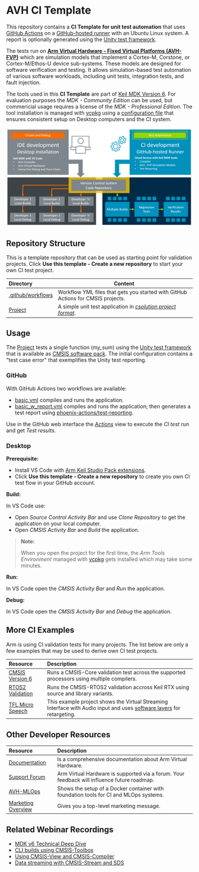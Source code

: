 # AVH CI Template

This repository contains a **CI Template for unit test automation** that uses [GitHub Actions](https://github.com/features/actions) on a [GitHub-hosted runner](https://docs.github.com/en/actions/using-github-hosted-runners/about-github-hosted-runners/about-github-hosted-runners) with an Ubuntu Linux system. A report is optionally generated using  the [Unity test framework](https://github.com/MDK-Packs/Unity).

The tests run on [**Arm Virtual Hardware - Fixed Virtual Platforms (AVH-FVP)**](https://arm-software.github.io/AVH/main/simulation/html/index.html) which are simulation models that implement a Cortex-M, Corstone, or Cortex-M/Ethos-U device sub-systems. These models are designed for software verification and testing. It allows simulation-based test automation of various software workloads, including unit tests, integration tests, and fault injection.

The tools used in this **CI Template** are part of [Keil MDK Version 6](https://www.keil.arm.com/keil-mdk/). For evaluation purposes the *MDK - Community Edition* can be used, but commericial usage requires a license of the *MDK - Professional Edition*.
The tool installation is managed with [vcpkg](https://www.keil.arm.com/artifacts/) using a [configuration file](./tree/main/vcpkg-configuration.json) that ensures consistent setup on Desktop computers and the CI system.

![Create, debug, and test](./create_debug_test.png)

## Repository Structure

This is a template repository that can be used as starting point for validation projects. Click **Use this template - Create a new repository** to start your own CI test project.

Directory                     | Content
:-----------------------------|----------
[.github/workflows](.github/workflows) | Workflow YML files that gets you started with GitHub Actions for CMSIS projects.
[Project](Project)                     | A simple unit test application in [*csolution project format*](https://github.com/Open-CMSIS-Pack/cmsis-toolbox).

## Usage

The [Project](Project) tests a single function (*my_sum*) using the [Unity test framework](https://github.com/MDK-Packs/Unity) that is available as [CMSIS software pack](https://www.keil.arm.com/packs/unity-arm-packs). The initial configuration contains a "test case error" that exemplifies the Unity test reporting.

### GitHub

With GitHub Actions two workflows are available:

- [basic.yml](.github/workflows/basic.yml) compiles and runs the application.
- [basic_w_report.yml](.github/workflows/basic_w_report.yml) compiles and runs the application; then generates a test report using [phoenix-actions/test-reporting](https://github.com/phoenix-actions/test-reporting).

Use in the GitHub web interface the [*Actions*](actions) view to execute the *CI test run* and get *Test results*.

### Desktop

**Prerequisite:**

- Install VS Code with [Arm Keil Studio Pack extensions](https://marketplace.visualstudio.com/items?itemName=Arm.keil-studio-pack).
- Click **Use this template - Create a new repository** to create you own CI test flow in your GitHub account.

**Build:**

In VS Code use:

- Open *Source Control Activity Bar* and use *Clone Repository* to get  the application on your local computer.
- Open *CMSIS Activity Bar* and *Build* the application.

> **Note:**
>
> When you open the project for the first time, the *Arm Tools Environment* managed with [vcpkg](https://www.keil.arm.com/artifacts/) gets installed which may take some minutes.

**Run:**

In VS Code open the *CMSIS Activity Bar* and *Run* the application.

**Debug:**

In VS Code open the *CMSIS Activity Bar* and *Debug* the application.

## More CI Examples

Arm is using CI validation tests for many projects. The list below are only a few examples that may be used to derive own CI test projects.

Resource           | Description
:------------------|:------------------
[CMSIS Version 6](https://github.com/ARM-software/CMSIS_6/actions) | Runs a CMSIS-Core validation test across the supported processors using multiple compilers.
[RTOS2 Validation](https://github.com/ARM-software/CMSIS-RTX/actions) | Runs the CMSIS-RTOS2 validation accross Keil RTX using source and library variants.
[TFL Micro Speech](https://github.com/arm-software/AVH-TFLmicrospeech) | This example project shows the Virtual Streaming Interface with Audio input and uses [software layers](https://github.com/Open-CMSIS-Pack/cmsis-toolbox/blob/main/docs/build-overview.md#software-layers) for retargeting.

## Other Developer Resources

Resource           | Description
:------------------|:------------------
[Documentation](https://arm-software.github.io/AVH/main/overview/html/index.html) | Is a comprehensive documentation about Arm Virtual Hardware.
[Support Forum](https://community.arm.com/support-forums/f/arm-virtual-hardware-targets-forum) | Arm Virtual Hardware is supported via a forum. Your feedback will influence future roadmap.
[AVH-MLOps](https://github.com/ARM-software/AVH-MLOps) | Shows the setup of a Docker container with foundation tools for CI and MLOps systems.
[Marketing Overview](https://www.arm.com/virtual-hardware) | Gives you a top-level marketing message.

## Related Webinar Recordings

- [MDK v6 Technical Deep Dive](https://on-demand.arm.com/flow/arm/devhub/sessionCatalog/page/pubSessCatalog/session/1713958336497001CQIR)
- [CLI builds using CMSIS-Toolbox](https://on-demand.arm.com/flow/arm/devhub/sessionCatalog/page/pubSessCatalog/session/1708432622207001feYV)
- [Using CMSIS-View and CMSIS-Compiler](https://on-demand.arm.com/flow/arm/devhub/sessionCatalog/page/pubSessCatalog/session/1706872120089001ictY)
- [Data streaming with CMSIS-Stream and SDS](https://on-demand.arm.com/flow/arm/devhub/sessionCatalog/page/pubSessCatalog/session/1709221848113001nOU5)
